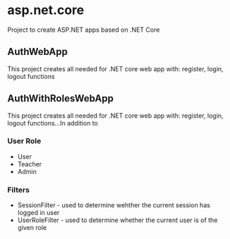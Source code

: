 # asp.net.core
Project to create ASP.NET apps based on .NET Core

## AuthWebApp
This project creates all needed for .NET core web app with: register, login, logout functions

## AuthWithRolesWebApp
This project creates all needed for .NET core web app with: register, login, logout functions...In addition to 
### User Role
- User
- Teacher
- Admin
### Filters
- SessionFilter - used to determine wehther the current session has logged in user
- UserRoleFilter - used to determine whether the current user is of the given role
